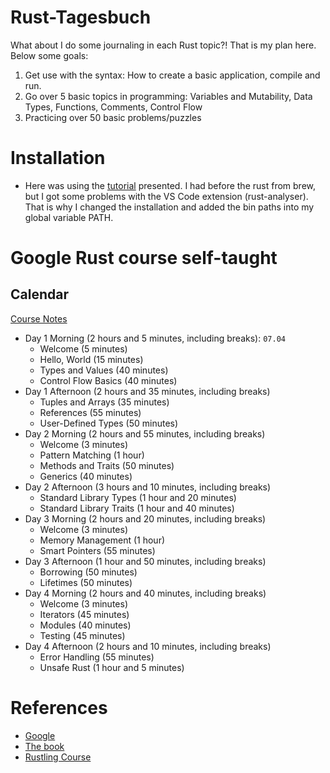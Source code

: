 # Rust-Tagesbuch

What about I do some journaling in each Rust topic?! That is my plan here. Below some goals:

1. Get use with the syntax: How to create a basic application, compile and run.
2. Go over 5 basic topics in programming: Variables and Mutability, Data Types, Functions, Comments, Control Flow
3. Practicing over 50 basic problems/puzzles

# Installation

- Here was using the [tutorial](https://www.rust-lang.org/tools/install) presented. I had before the rust from brew, but I got some problems with the VS Code extension (rust-analyser). That is why I changed the installation and added the bin paths into my global variable PATH.

# Google Rust course self-taught

## Calendar

[Course Notes](google_notes.md)

- Day 1 Morning (2 hours and 5 minutes, including breaks): `07.04`
  - Welcome (5 minutes)
  - Hello, World (15 minutes)
  - Types and Values (40 minutes)
  - Control Flow Basics (40 minutes)
- Day 1 Afternoon (2 hours and 35 minutes, including breaks)
  - Tuples and Arrays (35 minutes)
  - References (55 minutes)
  - User-Defined Types (50 minutes)
- Day 2 Morning (2 hours and 55 minutes, including breaks)
  - Welcome (3 minutes)
  - Pattern Matching (1 hour)
  - Methods and Traits (50 minutes)
  - Generics (40 minutes)
- Day 2 Afternoon (3 hours and 10 minutes, including breaks)
  - Standard Library Types (1 hour and 20 minutes)
  - Standard Library Traits (1 hour and 40 minutes)
- Day 3 Morning (2 hours and 20 minutes, including breaks)
  - Welcome (3 minutes)
  - Memory Management (1 hour)
  - Smart Pointers (55 minutes)
- Day 3 Afternoon (1 hour and 50 minutes, including breaks)
  - Borrowing (50 minutes)
  - Lifetimes (50 minutes)
- Day 4 Morning (2 hours and 40 minutes, including breaks)
  - Welcome (3 minutes)
  - Iterators (45 minutes)
  - Modules (40 minutes)
  - Testing (45 minutes)
- Day 4 Afternoon (2 hours and 10 minutes, including breaks)
  - Error Handling (55 minutes)
  - Unsafe Rust (1 hour and 5 minutes)

# References

- [Google](https://google.github.io/comprehensive-rust/)
- [The book](https://doc.rust-lang.org/book/)
- [Rustling Course](https://github.com/rust-lang/rustlings/)

